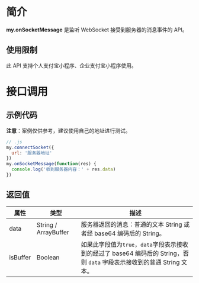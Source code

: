 
# 简介
**my.onSocketMessage** 是监听 WebSocket 接受到服务器的消息事件的 API。

## 使用限制
此 API 支持个人支付宝小程序、企业支付宝小程序使用。

# 接口调用

## 示例代码
**注意**：案例仅供参考，建议使用自己的地址进行测试。
```javascript
// .js
my.connectSocket({
  url: '服务器地址'
})
my.onSocketMessage(function(res) {
  console.log('收到服务器内容：' + res.data)
})
```

## 返回值
| **属性** | **类型** | **描述** |
| --- | --- | --- |
| data | String / ArrayBuffer | 服务器返回的消息：普通的文本 String 或者经 base64 编码后的 String。 |
| isBuffer | Boolean | 如果此字段值为`true`，`data`字段表示接收到的经过了 base64 编码后的 String，否则 `data` 字段表示接收到的普通 String 文本。 |

